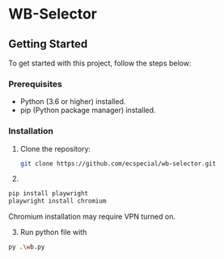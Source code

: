 # WB-Selector

## Getting Started

To get started with this project, follow the steps below:

### Prerequisites

- Python (3.6 or higher) installed.
- pip (Python package manager) installed.

### Installation

1. Clone the repository:

   ```bash
   git clone https://github.com/ecspecial/wb-selector.git
   ```
   
2. 

   ```bash
   pip install playwright
   playwright install chromium
   ```

   Chromium installation may require VPN turned on.

3. Run python file with 

```bash
py .\wb.py
```

   